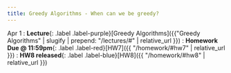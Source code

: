 ```yaml
---
title: Greedy Algorithms - When can we be greedy?
---
```


Apr 1
: **Lecture**{: .label .label-purple}[Greedy Algorithms]({{"Greedy Algorithms" | slugify | prepend: "/lectures/#" | relative_url }})
: **Homework Due @ 11:59pm**{: .label .label-red}[HW7]({{ "/homework/#hw7" | relative_url }})
: **HW8 released**{: .label .label-blue}[HW8]({{ "/homework/#hw8" | relative_url }})
